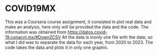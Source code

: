# COVID19MX
This was a Coursera course assignment, it consisted in plot real data and make an analysis, here only will be provided the data and the code.
The information was obtained from https://datos.covid-19.conacyt.mx/#DownZCSV 
All the data is inonly one file with the date, so what I did was to separate the data for each year, from 2020 to 2023.
The code takes the data and plots it in only one graphic.  
